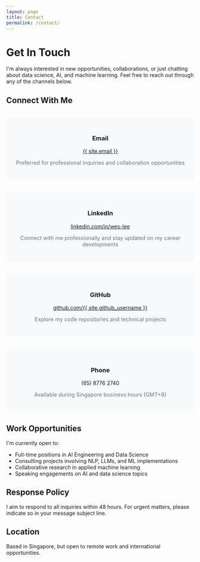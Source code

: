 ```yaml
---
layout: page
title: Contact
permalink: /contact/
---
```


# Get In Touch

I'm always interested in new opportunities, collaborations, or just chatting about data science, AI, and machine learning. Feel free to reach out through any of the channels below.

## Connect With Me

<div class="contact-grid">
  <div class="contact-method">
    <div class="contact-icon">
      <i class="far fa-envelope"></i>
    </div>
    <h3>Email</h3>
    <p><a href="mailto:{{ site.email }}">{{ site.email }}</a></p>
    <p class="contact-desc">Preferred for professional inquiries and collaboration opportunities</p>
  </div>
  
  <div class="contact-method">
    <div class="contact-icon">
      <i class="fab fa-linkedin"></i>
    </div>    <h3>LinkedIn</h3>
    <p><a href="https://www.linkedin.com/in/wes-lee/" target="_blank">linkedin.com/in/wes-lee</a></p>
    <p class="contact-desc">Connect with me professionally and stay updated on my career developments</p>
  </div>
  
  <div class="contact-method">
    <div class="contact-icon">
      <i class="fab fa-github"></i>
    </div>
    <h3>GitHub</h3>
    <p><a href="https://github.com/{{ site.github_username }}" target="_blank">github.com/{{ site.github_username }}</a></p>
    <p class="contact-desc">Explore my code repositories and technical projects</p>
  </div>
  
  <div class="contact-method">
    <div class="contact-icon">
      <i class="fas fa-phone"></i>
    </div>
    <h3>Phone</h3>
    <p>(65) 8776 2740</p>
    <p class="contact-desc">Available during Singapore business hours (GMT+8)</p>
  </div>
</div>

## Work Opportunities

I'm currently open to:

- Full-time positions in AI Engineering and Data Science
- Consulting projects involving NLP, LLMs, and ML implementations
- Collaborative research in applied machine learning
- Speaking engagements on AI and data science topics

## Response Policy

I aim to respond to all inquiries within 48 hours. For urgent matters, please indicate so in your message subject line.

## Location

Based in Singapore, but open to remote work and international opportunities.

<style>
.contact-grid {
  display: grid;
  grid-template-columns: repeat(auto-fit, minmax(300px, 1fr));
  gap: 2rem;
  margin: 2rem 0;
}

.contact-method {
  background: #f8f9fa;
  padding: 1.5rem;
  border-radius: 8px;
  transition: transform 0.3s ease, box-shadow 0.3s ease;
  text-align: center;
}

.contact-method:hover {
  transform: translateY(-5px);
  box-shadow: 0 10px 20px rgba(0,0,0,0.1);
}

.contact-icon {
  font-size: 2.5rem;
  margin-bottom: 1rem;
  color: #007bff;
}

.contact-desc {
  font-size: 0.9rem;
  color: #6c757d;
  margin-top: 0.5rem;
}
</style>
